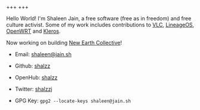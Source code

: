 +++
+++

Hello World! I'm Shaleen Jain, a free software (free as in freedom) and free culture activist.
Some of my work includes contributions to [VLC][3], [LineageOS][4], [OpenWRT][5] and [Kleros][6].

Now working on building [New Earth Collective][7]!

* Email: [shaleen@jain.sh](mailto:shaleen@jain.sh)

* Github: [shalzz](https://github.com/shalzz)

* OpenHub: [shalzz][openhub]

* Twitter: [shalzzj](https://twitter.com/shalzzj)

* GPG Key: `gpg2 --locate-keys shaleen@jain.sh`

[1]: https://keyserver.ubuntu.com/pks/lookup?op=vindex&search=shaleen.jain95@gmail.com&fingerprint=on
[2]: http://pgp.mit.edu/pks/lookup?op=vindex&fingerprint=on&search=0x27B7EB19E6E4FF30
[3]: https://www.videolan.org/vlc/
[4]: https://lineageos.org/
[5]: https://openwrt.org/
[6]: https://kleros.io/
[openhub]: https://www.openhub.net/accounts/shalzz
[7]: https://newcollective.earth
